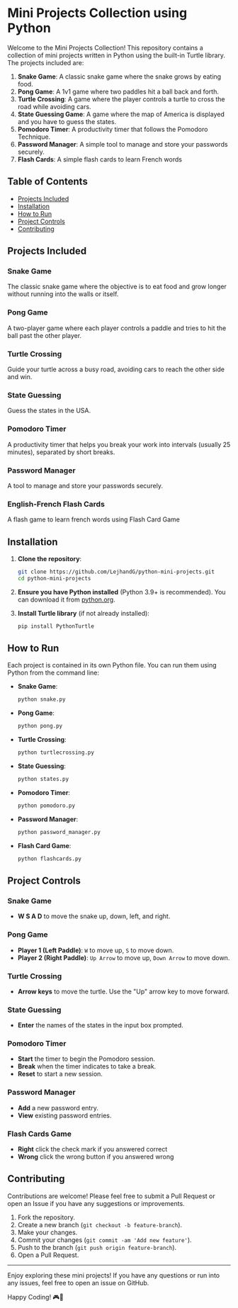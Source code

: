 # Mini Projects Collection using Python

Welcome to the Mini Projects Collection! This repository contains a collection of mini projects written in Python using the built-in Turtle library. The projects included are:

1. **Snake Game**: A classic snake game where the snake grows by eating food.
2. **Pong Game**: A 1v1 game where two paddles hit a ball back and forth.
3. **Turtle Crossing**: A game where the player controls a turtle to cross the road while avoiding cars.
4. **State Guessing Game**: A game where the map of America is displayed and you have to guess the states.
5. **Pomodoro Timer**: A productivity timer that follows the Pomodoro Technique.
6. **Password Manager**: A simple tool to manage and store your passwords securely.
7. **Flash Cards**:  A simple flash cards to learn French words

## Table of Contents
- [Projects Included](#projects-included)
- [Installation](#installation)
- [How to Run](#how-to-run)
- [Project Controls](#project-controls)
- [Contributing](#contributing)

## Projects Included

### Snake Game
The classic snake game where the objective is to eat food and grow longer without running into the walls or itself.

### Pong Game
A two-player game where each player controls a paddle and tries to hit the ball past the other player.

### Turtle Crossing
Guide your turtle across a busy road, avoiding cars to reach the other side and win.

### State Guessing
Guess the states in the USA.

### Pomodoro Timer
A productivity timer that helps you break your work into intervals (usually 25 minutes), separated by short breaks.

### Password Manager
A tool to manage and store your passwords securely.

### English-French Flash Cards
A flash game to learn french words using Flash Card Game


## Installation

1. **Clone the repository**:
    ```sh
    git clone https://github.com/LejhandG/python-mini-projects.git
    cd python-mini-projects
    ```

2. **Ensure you have Python installed** (Python 3.9+ is recommended). You can download it from [python.org](https://www.python.org/).

3. **Install Turtle library** (if not already installed):
    ```sh
    pip install PythonTurtle
    ```

## How to Run

Each project is contained in its own Python file. You can run them using Python from the command line:

- **Snake Game**:
    ```sh
    python snake.py
    ```

- **Pong Game**:
    ```sh
    python pong.py
    ```

- **Turtle Crossing**:
    ```sh
    python turtlecrossing.py
    ```
	
- **State Guessing**:
	```sh
	python states.py
	```
	
- **Pomodoro Timer**:
    ```sh
    python pomodoro.py
    ```

- **Password Manager**:
    ```sh
    python password_manager.py
    ```
	
- **Flash Card Game**:
	```sh
	python flashcards.py
	```

## Project Controls

### Snake Game
- **W S A D** to move the snake up, down, left, and right.

### Pong Game
- **Player 1 (Left Paddle)**: `W` to move up, `S` to move down.
- **Player 2 (Right Paddle)**: `Up Arrow` to move up, `Down Arrow` to move down.

### Turtle Crossing
- **Arrow keys** to move the turtle. Use the "Up" arrow key to move forward.

### State Guessing
- **Enter** the names of the states in the input box prompted.

### Pomodoro Timer
- **Start** the timer to begin the Pomodoro session.
- **Break** when the timer indicates to take a break.
- **Reset** to start a new session.

### Password Manager
- **Add** a new password entry.
- **View** existing password entries.

### Flash Cards Game
- **Right** click the check mark if you answered correct
- **Wrong** click the wrong button if you answered wrong

## Contributing

Contributions are welcome! Please feel free to submit a Pull Request or open an Issue if you have any suggestions or improvements.

1. Fork the repository.
2. Create a new branch (`git checkout -b feature-branch`).
3. Make your changes.
4. Commit your changes (`git commit -am 'Add new feature'`).
5. Push to the branch (`git push origin feature-branch`).
6. Open a Pull Request.

---

Enjoy exploring these mini projects! If you have any questions or run into any issues, feel free to open an issue on GitHub.

Happy Coding! 🎮🐢